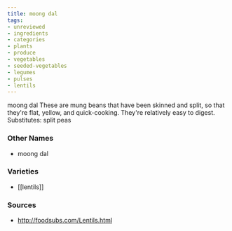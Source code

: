 ```yaml
---
title: moong dal
tags:
- unreviewed
- ingredients
- categories
- plants
- produce
- vegetables
- seeded-vegetables
- legumes
- pulses
- lentils
---
```

moong dal These are mung beans that have been skinned and split, so that they're flat, yellow, and quick-cooking. They're relatively easy to digest. Substitutes: split peas

### Other Names

* moong dal

### Varieties

* [[lentils]]

### Sources
* http://foodsubs.com/Lentils.html
